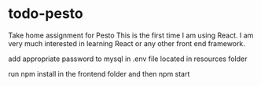 # todo-pesto
Take home assignment for Pesto
This is the first time I am using React. I am very much interested in learning React or any other front end framework.

add appropriate password to mysql in .env file located in resources folder

run npm install in the frontend folder and then npm start
